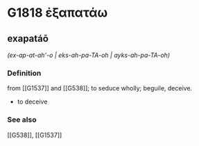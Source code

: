 # G1818 ἐξαπατάω

## exapatáō

_(ex-ap-at-ah'-o | eks-ah-pa-TA-oh | ayks-ah-pa-TA-oh)_

### Definition

from [[G1537]] and [[G538]]; to seduce wholly; beguile, deceive.

- to deceive

### See also

[[G538]], [[G1537]]

